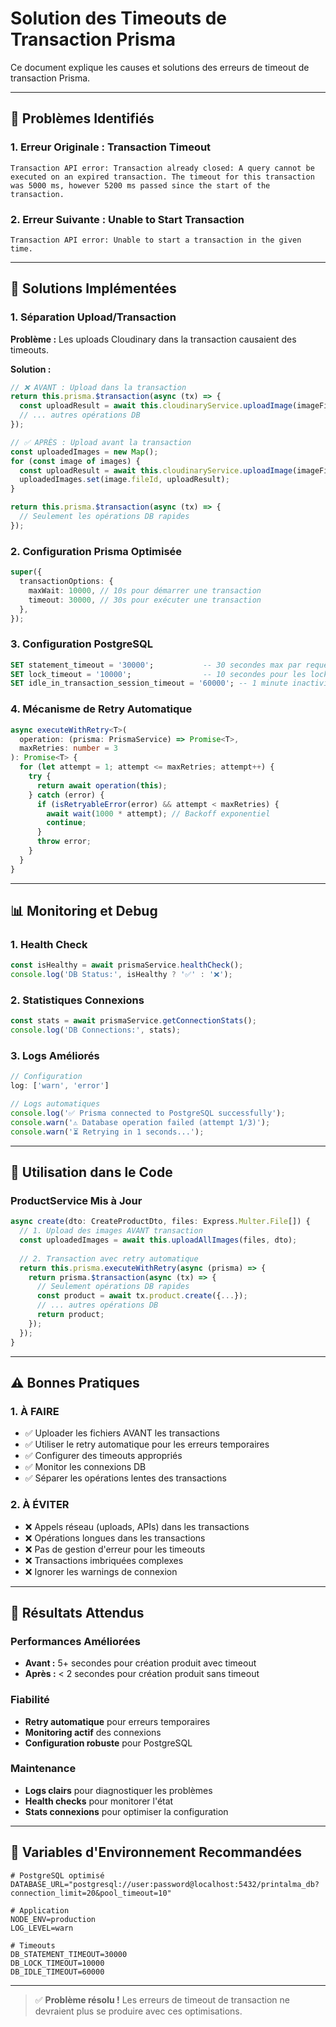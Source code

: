 # Solution des Timeouts de Transaction Prisma

Ce document explique les causes et solutions des erreurs de timeout de transaction Prisma.

---

## 🚨 Problèmes Identifiés

### 1. **Erreur Originale : Transaction Timeout**
```
Transaction API error: Transaction already closed: A query cannot be executed on an expired transaction. The timeout for this transaction was 5000 ms, however 5200 ms passed since the start of the transaction.
```

### 2. **Erreur Suivante : Unable to Start Transaction**
```
Transaction API error: Unable to start a transaction in the given time.
```

---

## 🔧 Solutions Implémentées

### 1. **Séparation Upload/Transaction**
**Problème :** Les uploads Cloudinary dans la transaction causaient des timeouts.

**Solution :**
```typescript
// ❌ AVANT : Upload dans la transaction
return this.prisma.$transaction(async (tx) => {
  const uploadResult = await this.cloudinaryService.uploadImage(imageFile); // Lent !
  // ... autres opérations DB
});

// ✅ APRÈS : Upload avant la transaction
const uploadedImages = new Map();
for (const image of images) {
  const uploadResult = await this.cloudinaryService.uploadImage(imageFile);
  uploadedImages.set(image.fileId, uploadResult);
}

return this.prisma.$transaction(async (tx) => {
  // Seulement les opérations DB rapides
});
```

### 2. **Configuration Prisma Optimisée**
```typescript
super({
  transactionOptions: {
    maxWait: 10000, // 10s pour démarrer une transaction
    timeout: 30000, // 30s pour exécuter une transaction
  },
});
```

### 3. **Configuration PostgreSQL**
```sql
SET statement_timeout = '30000';           -- 30 secondes max par requête
SET lock_timeout = '10000';                -- 10 secondes pour les locks
SET idle_in_transaction_session_timeout = '60000'; -- 1 minute inactivité
```

### 4. **Mécanisme de Retry Automatique**
```typescript
async executeWithRetry<T>(
  operation: (prisma: PrismaService) => Promise<T>,
  maxRetries: number = 3
): Promise<T> {
  for (let attempt = 1; attempt <= maxRetries; attempt++) {
    try {
      return await operation(this);
    } catch (error) {
      if (isRetryableError(error) && attempt < maxRetries) {
        await wait(1000 * attempt); // Backoff exponentiel
        continue;
      }
      throw error;
    }
  }
}
```

---

## 📊 Monitoring et Debug

### 1. **Health Check**
```typescript
const isHealthy = await prismaService.healthCheck();
console.log('DB Status:', isHealthy ? '✅' : '❌');
```

### 2. **Statistiques Connexions**
```typescript
const stats = await prismaService.getConnectionStats();
console.log('DB Connections:', stats);
```

### 3. **Logs Améliorés**
```typescript
// Configuration
log: ['warn', 'error']

// Logs automatiques
console.log('✅ Prisma connected to PostgreSQL successfully');
console.warn('⚠️ Database operation failed (attempt 1/3)');
console.warn('⏳ Retrying in 1 seconds...');
```

---

## 🎯 Utilisation dans le Code

### ProductService Mis à Jour
```typescript
async create(dto: CreateProductDto, files: Express.Multer.File[]) {
  // 1. Upload des images AVANT transaction
  const uploadedImages = await this.uploadAllImages(files, dto);
  
  // 2. Transaction avec retry automatique
  return this.prisma.executeWithRetry(async (prisma) => {
    return prisma.$transaction(async (tx) => {
      // Seulement opérations DB rapides
      const product = await tx.product.create({...});
      // ... autres opérations DB
      return product;
    });
  });
}
```

---

## ⚠️ Bonnes Pratiques

### 1. **À FAIRE**
- ✅ Uploader les fichiers AVANT les transactions
- ✅ Utiliser le retry automatique pour les erreurs temporaires
- ✅ Configurer des timeouts appropriés
- ✅ Monitor les connexions DB
- ✅ Séparer les opérations lentes des transactions

### 2. **À ÉVITER**
- ❌ Appels réseau (uploads, APIs) dans les transactions
- ❌ Opérations longues dans les transactions
- ❌ Pas de gestion d'erreur pour les timeouts
- ❌ Transactions imbriquées complexes
- ❌ Ignorer les warnings de connexion

---

## 🚀 Résultats Attendus

### Performances Améliorées
- **Avant :** 5+ secondes pour création produit avec timeout
- **Après :** < 2 secondes pour création produit sans timeout

### Fiabilité
- **Retry automatique** pour erreurs temporaires
- **Monitoring actif** des connexions
- **Configuration robuste** pour PostgreSQL

### Maintenance
- **Logs clairs** pour diagnostiquer les problèmes
- **Health checks** pour monitorer l'état
- **Stats connexions** pour optimiser la configuration

---

## 🔗 Variables d'Environnement Recommandées

```env
# PostgreSQL optimisé
DATABASE_URL="postgresql://user:password@localhost:5432/printalma_db?connection_limit=20&pool_timeout=10"

# Application
NODE_ENV=production
LOG_LEVEL=warn

# Timeouts
DB_STATEMENT_TIMEOUT=30000
DB_LOCK_TIMEOUT=10000
DB_IDLE_TIMEOUT=60000
```

---

> ✅ **Problème résolu !** Les erreurs de timeout de transaction ne devraient plus se produire avec ces optimisations.
